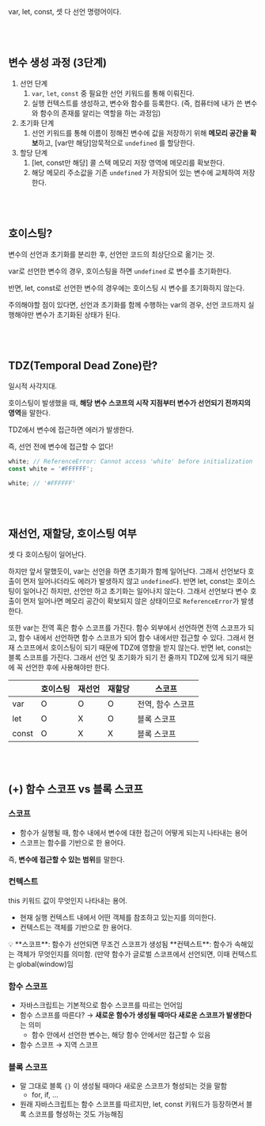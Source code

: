 var, let, const, 셋 다 선언 명령어이다.

<br/>
<br/>

## 변수 생성 과정 (3단계)

1. 선언 단계
    1. `var`, `let`, `const` 중 필요한 선언 키워드를 통해 이뤄진다.
    2. 실행 컨텍스트를 생성하고, 변수와 함수를 등록한다. (즉, 컴퓨터에 내가 쓴 변수와 함수의 존재를 알리는 역할을 하는 과정임)
2. 초기화 단계
    1. 선언 키워드를 통해 이름이 정해진 변수에 값을 저장하기 위해 **메모리 공간을 확보**하고, [var만 해당]암묵적으로 `undefined` 를 할당한다.
3. 할당 단계
    1. [let, const만 해당] 콜 스택 메모리 저장 영역에 메모리를 확보한다.
    2. 해당 메모리 주소값을 기존 `undefined` 가 저장되어 있는 변수에 교체하여 저장한다.
    
<br/>
<br/>

## 호이스팅?

변수의 선언과 초기화를 분리한 후, 선언만 코드의 최상단으로 옮기는 것. 

var로 선언한 변수의 경우, 호이스팅을 하면 `undefined` 로 변수를 초기화한다.

반면, let, const로 선언한 변수의 경우에는 호이스팅 시 변수를 초기화하지 않는다.

주의해야할 점이 있다면, 선언과 초기화를 함께 수행하는 var의 경우, 선언 코드까지 실행해야만 변수가 초기화된 상태가 된다.

<br/>
<br/>

## TDZ(Temporal Dead Zone)란?
일시적 사각지대.

호이스팅이 발생했을 때, **해당 변수 스코프의 시작 지점부터 변수가 선언되기 전까지의 영역**을 말한다.

TDZ에서 변수에 접근하면 에러가 발생한다.

즉, 선언 전에 변수에 접근할 수 없다!

```jsx
white; // ReferenceError: Cannot access 'white' before initialization
const white = '#FFFFFF';

white; // '#FFFFFF'
```

<br/>
<br/>

## 재선언, 재할당, 호이스팅 여부

셋 다 호이스팅이 일어난다. 

하지만 앞서 말했듯이, var는 선언을 하면 초기화가 함께 일어난다. 그래서 선언보다 호출이 먼저 일어나더라도 에러가 발생하지 않고  `undefined`다. 반면 let, const는 호이스팅이 일어나긴 하지만, 선언만 하고 초기화는 일어나지 않는다. 그래서 선언보다 변수 호출이 먼저 일어나면 메모리 공간이 확보되지 않은 상태이므로 `ReferenceError`가 발생한다. 

또한 var는 전역 혹은 함수 스코프를 가진다. 함수 외부에서 선언하면 전역 스코프가 되고, 함수 내에서 선언하면 함수 스코프가 되어 함수 내에서만 접근할 수 있다. 그래서 현재 스코프에서 호이스팅이 되기 때문에 TDZ에 영향을 받지 않는다. 반면 let, const는 블록 스코프를 가진다. 그래서 선언 및 초기화가 되기 전 줄까지 TDZ에 있게 되기 때문에 꼭 선언한 후에 사용해야만 한다.

|  | 호이스팅 | 재선언 | 재할당 | 스코프 |
| --- | --- | --- | --- | --- |
| var | O | O | O | 전역, 함수 스코프 |
| let | O | X | O | 블록 스코프 |
| const | O | X | X | 블록 스코프 |


<br/>
<br/>

## (+) 함수 스코프 vs 블록 스코프

### 스코프

- 함수가 실행될 때, 함수 내에서 변수에 대한 접근이 어떻게 되는지 나타내는 용어
- 스코프는 함수를 기반으로 한 용어다.

즉, **변수에 접근할 수 있는 범위**를 말한다.

### 컨텍스트

this 키워드 값이 무엇인지 나타내는 용어.

- 현재 실행 컨텍스트 내에서 어떤 객체를 참조하고 있는지를 의미한다.
- 컨텍스트는 객체를 기반으로 한 용어다.

<aside>
💡 **스코프**: 함수가 선언되면 무조건 스코프가 생성됨
**컨텍스트**: 함수가 속해있는 객체가 무엇인지를 의미함. (만약 함수가 글로벌 스코프에서 선언되면, 이때 컨텍스트는 global(window)임

</aside>

### 함수 스코프

- 자바스크립트는 기본적으로 함수 스코프를 따르는 언어임
- 함수 스코프를 따른다? → **새로운 함수가 생성될 때마다 새로운 스코프가 발생한다**는 의미
    - 함수 안에서 선언한 변수는, 해당 함수 안에서만 접근할 수 있음
- 함수 스코프 → 지역 스코프

### 블록 스코프

- 말 그대로 블록 `{}` 이 생성될 때마다 새로운 스코프가 형성되는 것을 말함
    - for, if, …
- 원래 자바스크립트는 함수 스코프를 따르지만, let, const 키워드가 등장하면서 블록 스코프를 형성하는 것도 가능해짐
